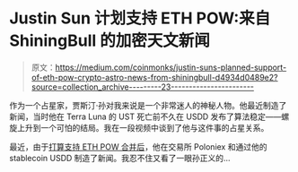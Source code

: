 # Justin Sun 计划支持 ETH POW:来自 ShiningBull 的加密天文新闻

> 原文：<https://medium.com/coinmonks/justin-suns-planned-support-of-eth-pow-crypto-astro-news-from-shiningbull-d4934d0489e2?source=collection_archive---------23----------------------->

作为一个占星家，贾斯汀·孙对我来说是一个非常迷人的神秘人物。他最近制造了新闻，当时他在 Terra Luna 的 UST 死亡前不久在 USDD 发布了算法稳定——螺旋上升到一个可怕的结局。我在一段视频中谈到了他与这件事的占星关系。

最近，由于[打算支持 ETH POW 合并后](https://www.coindesk.com/business/2022/08/08/justin-sun-says-proof-of-work-essential-part-of-ethereum/)，他在交易所 Poloniex 和通过他的 stablecoin USDD 制造了新闻。我忍不住又看了一眼孙正义的…